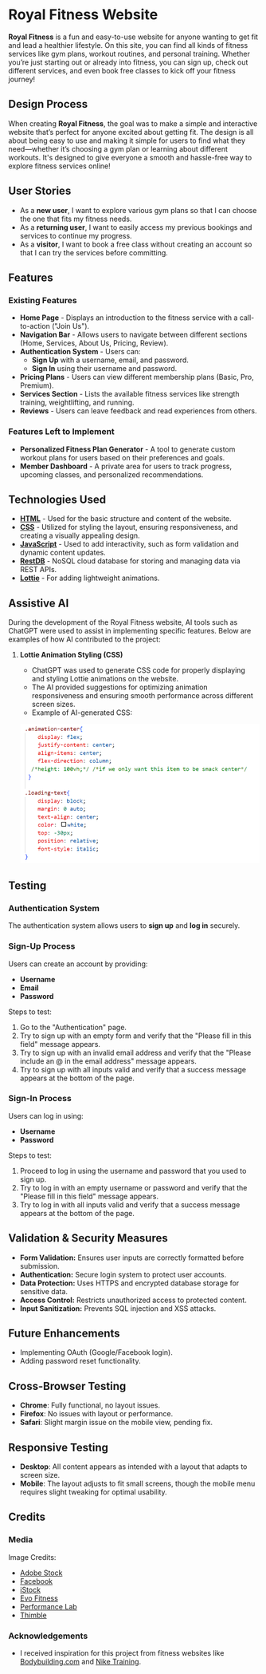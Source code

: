 # **Royal Fitness Website**

**Royal Fitness** is a fun and easy-to-use website for anyone wanting to get fit and lead a healthier lifestyle. On this site, you can find all kinds of fitness services like gym plans, workout routines, and personal training. Whether you’re just starting out or already into fitness, you can sign up, check out different services, and even book free classes to kick off your fitness journey!

## **Design Process**
When creating **Royal Fitness**, the goal was to make a simple and interactive website that’s perfect for anyone excited about getting fit. The design is all about being easy to use and making it simple for users to find what they need—whether it’s choosing a gym plan or learning about different workouts. It's designed to give everyone a smooth and hassle-free way to explore fitness services online!

## **User Stories**
- As a **new user**, I want to explore various gym plans so that I can choose the one that fits my fitness needs.
- As a **returning user**, I want to easily access my previous bookings and services to continue my progress.
- As a **visitor**, I want to book a free class without creating an account so that I can try the services before committing.

## **Features**

### **Existing Features**
- **Home Page** - Displays an introduction to the fitness service with a call-to-action ("Join Us").
- **Navigation Bar** - Allows users to navigate between different sections (Home, Services, About Us, Pricing, Review).
- **Authentication System** - Users can:
  - **Sign Up** with a username, email, and password.
  - **Sign In** using their username and password.
- **Pricing Plans** - Users can view different membership plans (Basic, Pro, Premium).
- **Services Section** - Lists the available fitness services like strength training, weightlifting, and running.
- **Reviews** - Users can leave feedback and read experiences from others.

### **Features Left to Implement**
- **Personalized Fitness Plan Generator** - A tool to generate custom workout plans for users based on their preferences and goals.
- **Member Dashboard** - A private area for users to track progress, upcoming classes, and personalized recommendations.

## **Technologies Used**
- **[HTML](https://developer.mozilla.org/en-US/docs/Web/HTML)** - Used for the basic structure and content of the website.
- **[CSS](https://developer.mozilla.org/en-US/docs/Web/CSS)** - Utilized for styling the layout, ensuring responsiveness, and creating a visually appealing design.
- **[JavaScript](https://developer.mozilla.org/en-US/docs/Web/JavaScript)** - Used to add interactivity, such as form validation and dynamic content updates.
- **[RestDB](https://restdb.io/)** - NoSQL cloud database for storing and managing data via REST APIs.
- **[Lottie](https://lottiefiles.com/)** - For adding lightweight animations.

## **Assistive AI**  

During the development of the Royal Fitness website, AI tools such as ChatGPT were used to assist in implementing specific features. Below are examples of how AI contributed to the project:  

1. **Lottie Animation Styling (CSS)**  
   - ChatGPT was used to generate CSS code for properly displaying and styling Lottie animations on the website.  
   - The AI provided suggestions for optimizing animation responsiveness and ensuring smooth performance across different screen sizes.  
   - Example of AI-generated CSS:  

   ![Lottie CSS Example](readme_img/lottie_css.PNG)


## **Testing**

### **Authentication System**
The authentication system allows users to **sign up** and **log in** securely.

### **Sign-Up Process**
Users can create an account by providing:
- **Username**
- **Email**
- **Password**

Steps to test:
1. Go to the "Authentication" page.
2. Try to sign up with an empty form and verify that the "Please fill in this field" message appears.
3. Try to sign up with an invalid email address and verify that the "Please include an @ in the email address" message appears.
4. Try to sign up with all inputs valid and verify that a success message appears at the bottom of the page.

### **Sign-In Process**
Users can log in using:
- **Username**
- **Password**

Steps to test:
1. Proceed to log in using the username and password that you used to sign up.
2. Try to log in with an empty username or password and verify that the "Please fill in this field" message appears.
3. Try to log in with all inputs valid and verify that a success message appears at the bottom of the page.

## **Validation & Security Measures**
- **Form Validation:** Ensures user inputs are correctly formatted before submission.
- **Authentication:** Secure login system to protect user accounts.
- **Data Protection:** Uses HTTPS and encrypted database storage for sensitive data.
- **Access Control:** Restricts unauthorized access to protected content.
- **Input Sanitization:** Prevents SQL injection and XSS attacks.

## **Future Enhancements**
- Implementing OAuth (Google/Facebook login).
- Adding password reset functionality.

## **Cross-Browser Testing**
- **Chrome**: Fully functional, no layout issues.
- **Firefox**: No issues with layout or performance.
- **Safari**: Slight margin issue on the mobile view, pending fix.

## **Responsive Testing**
- **Desktop**: All content appears as intended with a layout that adapts to screen size.
- **Mobile**: The layout adjusts to fit small screens, though the mobile menu requires slight tweaking for optimal usability.

## **Credits**

### **Media**
Image Credits:
- [Adobe Stock](https://stock.adobe.com)
- [Facebook](https://www.facebook.com/photo/?fbid=1119976043464377&set=ecnf.100063559751607&locale=az_AZ)
- [iStock](https://www.istockphoto.com/photo/portrait-of-chinese-personal-trainer-in-gym-gm1018043708-273704619)
- [Evo Fitness](https://evofitness.ch/gaining-weight-while-exercising/)
- [Performance Lab](https://www.performancelab.com/blogs/fitness/training-for-muscle-mass)
- [Thimble](https://www.thimble.com/blog/personal-trainer-salary-guide)

### **Acknowledgements**
- I received inspiration for this project from fitness websites like [Bodybuilding.com](https://shop.bodybuilding.com/) and [Nike Training](https://www.nike.com/sg/ntc-app).
